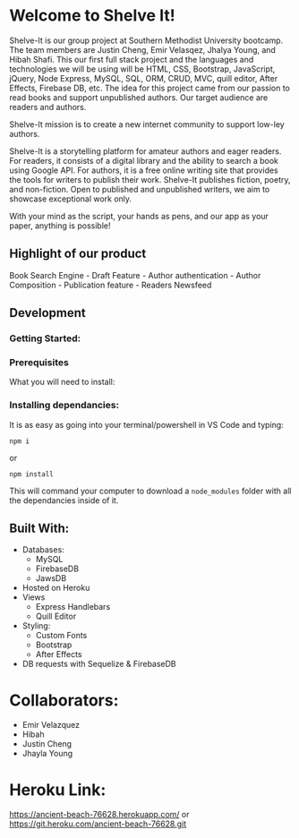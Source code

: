 # Welcome to Shelve It!
Shelve-It is our group project at Southern Methodist University bootcamp. The team members are Justin Cheng, Emir Velasqez, Jhalya Young, and Hibah Shafi. This our first full stack project and the languages and technologies we will be using will be HTML, CSS, Bootstrap, JavaScript, jQuery, Node Express, MySQL, SQL, ORM, CRUD, MVC, quill editor, After Effects, Firebase DB, etc. The idea for this project came from our passion to read books and support unpublished authors. Our target audience are readers and authors. 

Shelve-It mission is to create a new internet community to support low-ley authors. 

Shelve-It is a storytelling platform for amateur authors and eager readers. For readers, it consists of a digital library and the ability to search a book using Google API. For authors, it is a free online writing site that provides the tools for writers to publish their work. Shelve-It publishes fiction, poetry, and non-fiction. Open to published and unpublished writers, we aim to showcase exceptional work only.

With your mind as the script, your hands as pens, and our app as your paper, anything is possible!

## Highlight of our product
Book Search Engine - Draft Feature - Author authentication - Author Composition -  Publication feature - Readers Newsfeed 

## Development
### Getting Started:

### Prerequisites

What you will need to install:

### Installing dependancies:

It is as easy as going into your terminal/powershell in VS Code and typing:

```
npm i
```

or

```
npm install
```

This will command your computer to download a `node_modules` folder with all the dependancies inside of it.

## Built With:

- Databases:
  - MySQL
  - FirebaseDB
  - JawsDB
- Hosted on Heroku
- Views
  - Express Handlebars
  - Quill Editor
- Styling:
   - Custom Fonts
   - Bootstrap
   - After Effects
- DB requests with Sequelize & FirebaseDB


# Collaborators:

- Emir Velazquez
- Hibah
- Justin Cheng
- Jhayla Young

# Heroku Link:

https://ancient-beach-76628.herokuapp.com/ or https://git.heroku.com/ancient-beach-76628.git
